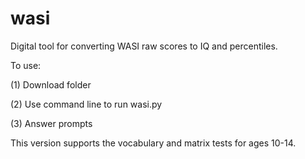 # wasi
Digital tool for converting WASI raw scores to IQ and percentiles.


To use: 

(1) Download folder

(2) Use command line to run wasi.py

(3) Answer prompts


This version supports the vocabulary and matrix tests for ages 10-14.
